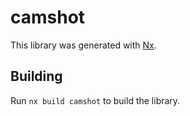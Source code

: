 # camshot

This library was generated with [Nx](https://nx.dev).

## Building

Run `nx build camshot` to build the library.
